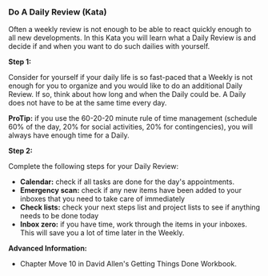 ### Do A Daily Review (Kata)

Often a weekly review is not enough to be able to react quickly enough to all new developments. In this Kata you will learn what a Daily Review is and decide if and when you want to do such dailies with yourself.

**Step 1:**

Consider for yourself if your daily life is so fast-paced that a Weekly is not enough for you to organize and you would like to do an additional Daily Review. If so, think about how long and when the Daily could be. A Daily does not have to be at the same time every day.

**ProTip:** if you use the 60-20-20 minute rule of time management (schedule 60% of the day, 20% for social activities, 20% for contingencies), you will always have enough time for a Daily.

**Step 2:**

Complete the following steps for your Daily Review:

- **Calendar:** check if all tasks are done for the day's appointments.
- **Emergency scan:** check if any new items have been added to your inboxes that you need to take care of immediately
- **Check lists:** check your next steps list and project lists to see if anything needs to be done today
- **Inbox zero:** if you have time, work through the items in your inboxes. This will save you a lot of time later in the Weekly. 

**Advanced Information:**

* Chapter Move 10 in David Allen's Getting Things Done Workbook.

